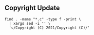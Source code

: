 
## Copyright Update

```
find . -name "*.c" -type f -print \
  | xargs sed -i '' \
  's/Copyright (C) 2021/Copyright (C)/'
```
